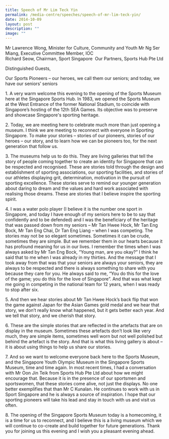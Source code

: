 ```yaml
---
title: Speech of Mr Lim Teck Yin
permalink: /media-centre/speeches/speech-of-mr-lim-teck-yin/
date: 2014-10-09
layout: post
description: ""
image: ""
---
```

Mr Lawrence Wong, Minister for Culture, Community and Youth
Mr Ng Ser Miang, Executive Committee Member, IOC  
Richard Seow, Chairman, Sport Singapore 
Our Partners, Sports Hub Pte Ltd

Distinguished Guests,

Our Sports Pioneers – our heroes, we call them our seniors; and today, we have our seniors’ seniors

1\. A very warm welcome this evening to the opening of the Sports Museum here at the Singapore Sports Hub. In 1983, we opened the Sports Museum at the West Entrance of the former National Stadium, to coincide with Singapore’s hosting of the 12th SEA Games. Its objective was to preserve and showcase Singapore's sporting heritage. 

2\. Today, we are meeting here to celebrate much more than just opening a museum. I think we are meeting to reconnect with everyone in Sporting Singapore. To make your stories – stories of our pioneers, stories of our heroes – our story, and to learn how we can be pioneers too, for the next generation that follow us.

3\. The museums help us to do this. They are living galleries that tell the story of people coming together to create an identity for Singapore that can be respected and recognised. These are stories told through the design and establishment of sporting associations, our sporting facilities, and stories of our athletes displaying grit, determination, motivation in the pursuit of sporting excellence. These stories serve to remind our younger generation about daring to dream and the values and hard work associated with realising those dreams. These are stories that I believe inspire the sporting spirit.

4\. I was a water polo player (I believe it is the number one sport in Singapore, and today I have enough of my seniors here to be to say that confidently and to be defended) and I was the beneficiary of the heritage that was passed down from my seniors – Mr Tan Hwee Hock, Mr Tan Eng Bock, Mr Tan Eng Chai, Dr Tan Eng Liang – when I was competing. The stories may not be so elegant sometimes. Sometimes it can be crude, sometimes they are simple. But we remember them in our hearts because it has profound meaning for us in our lives. I remember the times when I was always asked by Mr Tan Eng Bock, “Young man, are you okay?” I think he said that to me when I was already in my thirties. And the message that I took away from that was that your seniors are always your seniors, they are always to be respected and there is always something to share with you because they care for you. He always said to me, “You do this for the love of the game; you do this for the love of Singapore”. And that was what kept me going in competing in the national team for 12 years, when I was ready to stop after six.

5\. And then we hear stories about Mr Tan Hwee Hock’s back flip that won the game against Japan for the Asian Games gold medal and we hear that story, we don’t really know what happened, but it gets better each year. And we tell that story, and we cherish that story.

6\. These are the simple stories that are reflected in the artefacts that are on display in the museum. Sometimes these artefacts don’t look like very much, they are simple items, sometimes well worn but not well polished but behind the artefact is the story. And that is what this living gallery is about – it is about using things to help us share our stories.

7\. And so we want to welcome everyone back here to the Sports Museum, and the Singapore Youth Olympic Museum in the Singapore Sports Museum, time and time again. In most recent times, I had a conversation with Mr Oon Jin Teik from Sports Hub Pte Ltd about how we might encourage that. Because it is in the presence of our sportsmen and sportswomen, that these stories come alive, not just the displays. No one better exemplifies that than Mr C Kunalan. He continues to work with us in Sport Singapore and he is always a source of inspiration. I hope that our sporting pioneers will take his lead and stay in touch with us and visit us often.

8\. The opening of the Singapore Sports Museum today is a homecoming, it is a time for us to reconnect, and I believe this is a living museum which we will continue to co-create and build together for future generations. Thank you for joining us this evening and I wish you a pleasant evening ahead.